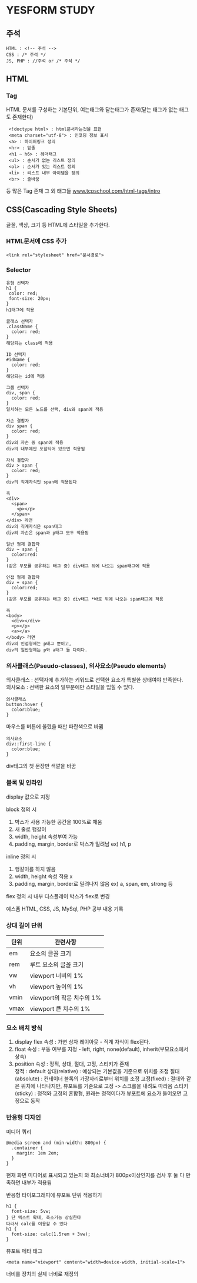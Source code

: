 # YESFORM STUDY

## 주석
```
HTML : <!-- 주석 -->
CSS : /* 주석 */
JS, PHP : //주석 or /* 주석 */
```

## HTML
### Tag
HTML 문서를 구성하는 기본단위, 여는태그와 닫는태그가 존재(닫는 태그가 없는 태그도 존재한다)
```
 <!doctype html> : html문서라는것을 표현
 <meta charset="utf-8"> : 인코딩 정보 표시
 <a> : 하이퍼링크 정의
 <hr> : 밑줄
 <h1 ~ h6> : 헤더태그
 <ul> : 순서가 없는 리스트 정의
 <ol> : 순서가 있는 리스트 정의
 <li> : 리스트 내부 아이템을 정의
 <br> : 줄바꿈
```
등 많은 Tag 존재
그 외 태그들 www.tcpschool.com/html-tags/intro

## CSS(Cascading Style Sheets)
글꼴, 색상, 크기 등 HTML에 스타일을 추가한다.

### HTML문서에 CSS 추가
```
<link rel="stylesheet" href="문서경로">
```

### Selector
```
유형 선택자
h1 {
 color: red;
 font-size: 20px;
}
h1태그에 적용

클래스 선택자
.className {
  color: red;
}
해당되는 class에 적용

ID 선택자
#idName {
  color: red;
}
해당되는 id에 적용

그룹 선택자
div, span {
  color: red;
}
일치하는 모든 노드를 선택, div와 span에 적용
```

```
자손 결합자
div span {
  color: red;
}
div의 자손 중 span에 적용
div의 내부에만 포함되어 있으면 적용됨

자식 결합자
div > span {
  color: red;
}
div의 직계자식인 span에 적용된다

즉 
<div>
  <span>
    <p></p>
  </span>
</div> 라면
div의 직계자식은 span태그
div의 자손은 span과 p태그 모두 적용됨

일반 형제 결합자
div ~ span {
  color:red:
}
(같은 부모를 공유하는 태그 중) div태그 뒤에 나오는 span태그에 적용

인접 형제 결합자
div + span {
  color:red;
}
(같은 부모를 공유하는 태그 중) div태그 *바로 뒤에 나오는 span태그에 적용

즉
<body>
  <div></div>
  <p></p>
  <a></a>
</body> 라면
div의 인접형제는 p태그 뿐이고,
div의 일반형제는 p와 a태그 둘 다이다.
```

### 의사클래스(Pseudo-classes), 의사요소(Pseudo elements)
의사클래스 : 선택자에 추가하는 키워드로 선택한 요소가 특별한 상태여야 만족한다.  
의사요소 : 선택한 요소의 일부분에만 스타일을 입힐 수 있다.

```
의사클래스
button:hover {
  color:blue;
}
```
마우스를 버튼에 올렸을 때만 파란색으로 바뀜

```
의사요소
div::first-line {
  color:blue;
}
```
div태그의 첫 문장만 색깔을 바꿈

### 블록 및 인라인

display 값으로 지정

block 정의 시
1. 박스가 사용 가능한 공간을 100%로 채움
2. 새 줄로 행갈이
3. width, height 속성부여 가능
4. padding, margin, border로 박스가 밀려남
ex) h1, p

inline 정의 시
1. 행갈이를 하지 않음
2. width, height 속성 적용 x
3. padding, margin, border로 밀려나지 않음
ex) a, span, em, strong 등

flex 정의 시
내부 디스플레이 박스가 flex로 변경

예스폼 HTML, CSS, JS, MySql, PHP 공부 내용 기록

### 상대 길이 단위
|단위|관련사항|
|------|---|
|em|요소의 글꼴 크기|
|rem|루트 요소의 글꼴 크기|
|vw|viewport 너비의 1%|
|vh|viewport 높이의 1%|
|vmin|viewport의 작은 치수의 1%|
|vmax|viewport 큰 치수의 1%|

### 요소 배치 방식
1. display flex 속성 : 가변 상자 레이아웃 - 직계 자식이 flex된다.  
2. float 속성 : 부동 여부를 지정 - left, right, none(default), inherit(부모요소에서 상속)  
3. position 속성 : 정적, 상대, 절대, 고정, 스티키가 존재  
  정적 : default
  상대(relative) : 예상되는 기본값을 기준으로 위치를 조정
  절대(absolute) : 컨테이너 블록의 가장자리로부터 위치를 조정
  고정(fixed) : 절대와 같은 위치에 나타나지만, 뷰포트를 기준으로 고정 -> 스크롤을 내려도 따라옴
  스티키(sticky) : 정적와 고정의 혼합형, 원래는 정적이다가 뷰포트에 요소가 들어오면 고정으로 동작
  
### 반응형 디자인
미디어 쿼리
```
@media screen and (min-width: 800px) {
  .container {
    margin: 1em 2em;
  }
}
```
현재 화면 미디어로 표시되고 있는지 와 최소너비가 800px이상인지를 검사 후
둘 다 만족하면 내부가 적용됨

반응형 타이포그래피에 뷰포트 단위 적용하기
```
h1 {
  font-size: 5vw;
} 단 텍스트 확대, 축소기능 상실한다
따라서 calc를 이용할 수 있다
h1 {
  font-size: calc(1.5rem + 3vw);
}
```

뷰포트 메타 태그
```
<meta name="viewport" content="width=device-width, initial-scale=1">
```
너비를 장치의 실제 너비로 재정의

